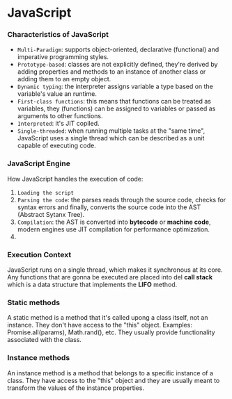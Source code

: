 # JavaScript

### Characteristics of JavaScript

- `Multi-Paradigm`: supports object-oriented, declarative (functional) and imperative programming styles.
- `Prototype-based`: classes are not explicitly defined, they're derived by adding properties and methods to an instance of another class or adding them to an empty object.
- `Dynamic typing`: the interpreter assigns variable a type based on the variable's value an runtime.
- `First-class functions`: this means that functions can be treated as variables, they (functions) can be assigned to variables or passed as arguments to other functions.
- `Interpreted`: it's JIT copiled.
- `Single-threaded`: when running multiple tasks at the "same time", JavaScript uses a single thread which can be described as a unit capable of executing code.

### JavaScript Engine

How JavaScript handles the execution of code:

1. `Loading the script`
2. `Parsing the code`: the parses reads through the source code, checks for syntax errors and finally, converts the source code into the AST (Abstract Sytanx Tree).
3. `Compilation`: the AST is converted into **bytecode** or **machine code**, modern engines use JIT compilation for performance optimization.
4.

### Execution Context

JavaScript runs on a single thread, which makes it synchronous at its core. Any functions that are gonna be executed are placed into del **call stack** which is a data structure that implements the **LIFO** method.

### Static methods

A static method is a method that it's called upong a class itself, not an instance. They don't have access to the "this" object. Examples: Promise.all(params), Math.rand(), etc. They usually provide functionality associated with the class.

### Instance methods

An instance method is a method that belongs to a specific instance of a class. They have access to the "this" object and they are usually meant to transform the values of the instance properties.
